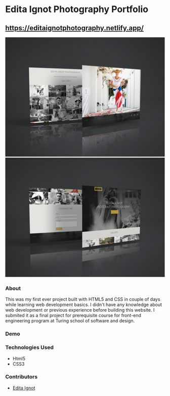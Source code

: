 # Edita Ignot Photography Portfolio

## https://editaignotphotography.netlify.app/

![image](/photo1.jpg)
![image](/photo2.jpg)

### About
This was my first ever project built with HTML5 and CSS in couple of days while learning web development basics. I didn't have any knowledge about web development or previous experience before building this website. I submited it as a final project for prerequisite course for front-end engineering program at Turing school of software and design.

### Demo

### Technologies Used
- Html5
- CSS3

### Contributors
- [Edita Ignot](https://github.com/edignot)
